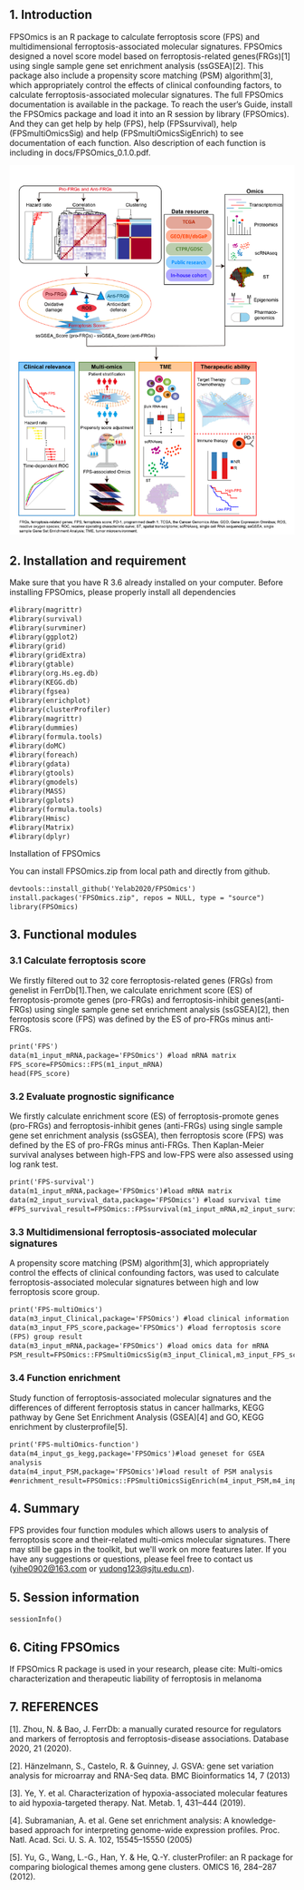 
## 1. Introduction
  FPSOmics is an R package to calculate ferroptosis score (FPS) and multidimensional ferroptosis-associated molecular signatures. 
 FPSOmics designed a novel score model based on ferroptosis-related genes(FRGs)[1] using single sample gene set enrichment analysis (ssGSEA)[2]. This package also include a propensity score matching (PSM) algorithm[3], which appropriately control the effects of clinical confounding factors, to calculate ferroptosis-associated molecular signatures.
  The full FPSOmics documentation is available in the package. To reach the user’s Guide, install the FPSOmics package and load it into an R session by library (FPSOmics). And they can get help by help (FPS), help (FPSsurvival), help (FPSmultiOmicsSig) and help (FPSmultiOmicsSigEnrich) to see documentation of each function. Also description of each function is including in docs/FPSOmics_0.1.0.pdf.

![Alt text](https://github.com/Yelab2020/FPSOmics/blob/main/liuchengtu.png)

## 2. Installation and requirement
Make sure that you have R 3.6 already installed on your computer. Before installing FPSOmics, please properly install all dependencies
```{r echo = TRUE}
#library(magrittr)
#library(survival)
#library(survminer)
#library(ggplot2)
#library(grid)
#library(gridExtra)
#library(gtable)
#library(org.Hs.eg.db)
#library(KEGG.db)
#library(fgsea)
#library(enrichplot)
#library(clusterProfiler)
#library(magrittr)
#library(dummies)
#library(formula.tools)
#library(doMC)
#library(foreach)
#library(gdata)
#library(gtools)
#library(gmodels)
#library(MASS)
#library(gplots)
#library(formula.tools)
#library(Hmisc) 
#library(Matrix)
#library(dplyr)
```
Installation of FPSOmics

You can install FPSOmics.zip from local path and directly from github.
```{r echo = TRUE}
devtools::install_github('Yelab2020/FPSOmics')
install.packages('FPSOmics.zip", repos = NULL, type = "source")
library(FPSOmics)
```

## 3. Functional modules
### 3.1 Calculate ferroptosis score
We  firstly filtered out to 32 core ferroptosis-related genes (FRGs) from genelist in FerrDb[1].Then, we calculate enrichment score (ES) of  ferroptosis-promote genes (pro-FRGs) and ferroptosis-inhibit genes(anti-FRGs) using single sample gene set enrichment analysis (ssGSEA)[2], then ferroptosis score (FPS) was defined by the ES of pro-FRGs minus anti-FRGs.
```{r}
print('FPS')
data(m1_input_mRNA,package='FPSOmics') #load mRNA matrix
FPS_score=FPSOmics::FPS(m1_input_mRNA)
head(FPS_score)
```

### 3.2 Evaluate prognostic significance
We firstly calculate enrichment score (ES) of ferroptosis-promote genes (pro-FRGs) and ferroptosis-inhibit genes (anti-FRGs) using single sample gene set enrichment analysis (ssGSEA), then ferroptosis score (FPS) was defined by the ES of pro-FRGs minus anti-FRGs. Then Kaplan-Meier survival analyses between high-FPS and low-FPS were also assessed using log rank test.
```{r}
print('FPS-survival')
data(m1_input_mRNA,package='FPSOmics')#load mRNA matrix
data(m2_input_survival_data,package='FPSOmics') #load survival time
#FPS_survival_result=FPSOmics::FPSsurvival(m1_input_mRNA,m2_input_survival_data)

```

### 3.3 Multidimensional ferroptosis-associated molecular signatures
A propensity score matching (PSM) algorithm[3], which appropriately control the effects of clinical confounding factors, was used to calculate ferroptosis-associated molecular signatures between high and low ferroptosis score group.
```{r}
print('FPS-multiOmics')
data(m3_input_Clinical,package='FPSOmics') #load clinical information
data(m3_input_FPS_score,package='FPSOmics') #load ferroptosis score (FPS) group result
data(m3_input_mRNA,package='FPSOmics') #load omics data for mRNA
PSM_result=FPSOmics::FPSmultiOmicsSig(m3_input_Clinical,m3_input_FPS_score,m3_input_mRNA)
```


### 3.4 Function enrichment
Study function of ferroptosis-associated molecular signatures and the differences of different ferroptosis status in cancer hallmarks, KEGG pathway by Gene Set Enrichment Analysis (GSEA)[4] and GO, KEGG enrichment by clusterprofile[5].
```{r}
print('FPS-multiOmics-function')
data(m4_input_gs_kegg,package='FPSOmics')#load geneset for GSEA analysis
data(m4_input_PSM,package='FPSOmics')#load result of PSM analysis
#enrichment_result=FPSOmics::FPSmultiOmicsSigEnrich(m4_input_PSM,m4_input_gs_kegg,'temp_folder')

```

## 4. Summary
FPS provides four function modules which allows users to analysis of ferroptosis score and their-related multi-omics molecular signatures. There may still be gaps in the toolkit, but we'll work on more features later. If you have any suggestions or questions, please feel free to contact us (yihe0902@163.com or yudong123@sjtu.edu.cn).

## 5. Session information
```{r}
sessionInfo()
```
## 6. Citing FPSOmics
If FPSOmics R package is used in your research, please cite: Multi-omics characterization and therapeutic liability of ferroptosis in melanoma

## 7. REFERENCES
[1]. Zhou, N. & Bao, J. FerrDb: a manually curated resource for regulators and markers of ferroptosis and ferroptosis-disease associations. Database 2020, 21 (2020).

[2]. Hänzelmann, S., Castelo, R. & Guinney, J. GSVA: gene set variation analysis for microarray and RNA-Seq data. BMC Bioinformatics 14, 7 (2013)

[3]. Ye, Y. et al. Characterization of hypoxia-associated molecular features to aid hypoxia-targeted therapy. Nat. Metab. 1, 431–444 (2019).

[4]. Subramanian, A. et al. Gene set enrichment analysis: A knowledge-based approach for interpreting genome-wide expression profiles. Proc. Natl. Acad. Sci. U. S. A. 102, 15545–15550 (2005)

[5]. Yu, G., Wang, L.-G., Han, Y. & He, Q.-Y. clusterProfiler: an R package for comparing biological themes among gene clusters. OMICS 16, 284–287 (2012).
